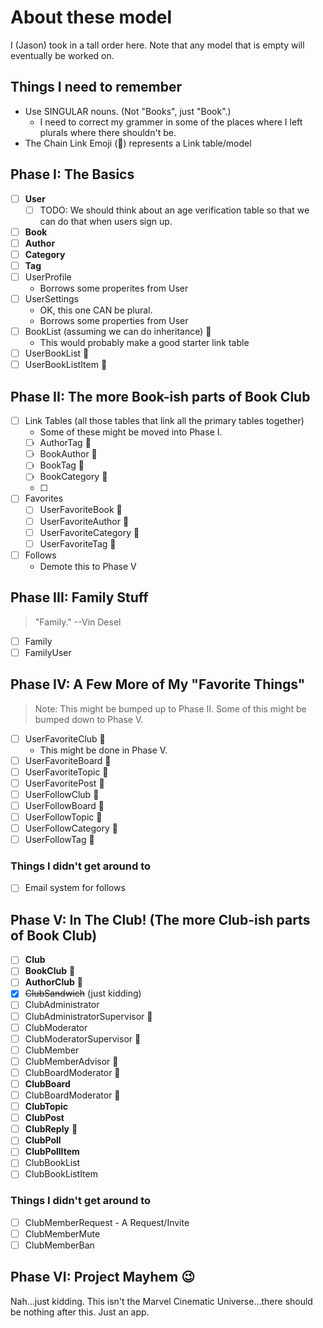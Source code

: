 # About these model

I (Jason) took in a tall order here. Note that any model that is empty will eventually be worked on.

## Things I need to remember

- Use SINGULAR nouns. (Not "Books", just "Book".)
  - I need to correct my grammer in some of the places where I left plurals where there shouldn't be.
- The Chain Link Emoji (🔗) represents a Link table/model

## Phase I: The Basics

- [ ] **User**
  - [ ] TODO: We should think about an age verification table so that we can do that when users sign up.
- [ ] **Book**
- [ ] **Author**
- [ ] **Category**
- [ ] **Tag**
- [ ] UserProfile
  - Borrows some properites from User
- [ ] UserSettings
  - OK, this one CAN be plural.
  - Borrows some properties from User
- [ ] BookList (assuming we can do inheritance) 🔗
  - This would probably make a good starter link table
- [ ] UserBookList 🔗
- [ ] UserBookListItem 🔗

## Phase II: The more Book-ish parts of Book Club

- [ ] Link Tables (all those tables that link all the primary tables together)
  - Some of these might be moved into Phase I.
  - [ ] AuthorTag 🔗
  - [ ] BookAuthor 🔗
  - [ ] BookTag 🔗
  - [ ] BookCategory 🔗
  - [ ] 
- [ ] Favorites
  - [ ] UserFavoriteBook 🔗
  - [ ] UserFavoriteAuthor 🔗
  - [ ] UserFavoriteCategory 🔗
  - [ ] UserFavoriteTag 🔗
- [ ] Follows
  - Demote this to Phase V

## Phase III: Family Stuff

> "Family." --Vin Desel

- [ ] Family
- [ ] FamilyUser

## Phase IV: A Few More of My "Favorite Things"

> Note: This might be bumped up to Phase II. Some of this might be bumped down to Phase V.

- [ ] UserFavoriteClub 🔗
  - This might be done in Phase V.
- [ ] UserFavoriteBoard 🔗
- [ ] UserFavoriteTopic 🔗
- [ ] UserFavoritePost 🔗
- [ ] UserFollowClub 🔗
- [ ] UserFollowBoard 🔗
- [ ] UserFollowTopic 🔗
- [ ] UserFollowCategory 🔗
- [ ] UserFollowTag 🔗

### Things I didn't get around to

- [ ] Email system for follows

## Phase V: In The Club! (The more Club-ish parts of Book Club)

- [ ] **Club**
- [ ] **BookClub** 🔗
- [ ] **AuthorClub** 🔗
- [x] ~~ClubSandwich~~ (just kidding)
- [ ] ClubAdministrator
- [ ] ClubAdministratorSupervisor 🔗
- [ ] ClubModerator
- [ ] ClubModeratorSupervisor 🔗
- [ ] ClubMember
- [ ] ClubMemberAdvisor 🔗
- [ ] ClubBoardModerator 🔗
- [ ] **ClubBoard**
- [ ] ClubBoardModerator 🔗
- [ ] **ClubTopic**
- [ ] **ClubPost**
- [ ] **ClubReply** 🔗
- [ ] **ClubPoll**
- [ ] **ClubPollItem**
- [ ] ClubBookList
- [ ] ClubBookListItem

### Things I didn't get around to

- [ ] ClubMemberRequest - A Request/Invite
- [ ] ClubMemberMute
- [ ] ClubMemberBan

## Phase VI: Project Mayhem 😉

Nah...just kidding. This isn't the Marvel Cinematic Universe...there should be nothing after this. Just an app.